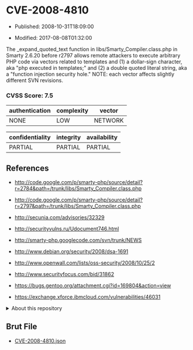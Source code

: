 # CVE-2008-4810

- Published: 2008-10-31T18:09:00

- Modified: 2017-08-08T01:32:00

The _expand_quoted_text function in libs/Smarty_Compiler.class.php in Smarty 2.6.20 before r2797 allows remote attackers to execute arbitrary PHP code via vectors related to templates and (1) a dollar-sign character, aka "php executed in templates;" and (2) a double quoted literal string, aka a "function injection security hole." NOTE: each vector affects slightly different SVN revisions.

### CVSS Score: **7.5**

| authentication | complexity | vector |
| --- | --- | --- |
| NONE | LOW | NETWORK |

| confidentiality | integrity | availability |
| --- | --- | --- |
| PARTIAL | PARTIAL | PARTIAL |

## References

* http://code.google.com/p/smarty-php/source/detail?r=2784&path=/trunk/libs/Smarty_Compiler.class.php

* http://code.google.com/p/smarty-php/source/detail?r=2797&path=/trunk/libs/Smarty_Compiler.class.php

* http://secunia.com/advisories/32329

* http://securityvulns.ru/Udocument746.html

* http://smarty-php.googlecode.com/svn/trunk/NEWS

* http://www.debian.org/security/2008/dsa-1691

* http://www.openwall.com/lists/oss-security/2008/10/25/2

* http://www.securityfocus.com/bid/31862

* https://bugs.gentoo.org/attachment.cgi?id=169804&action=view

* https://exchange.xforce.ibmcloud.com/vulnerabilities/46031

<details>
<summary>About this repository</summary> 

  This repository is part of the project [Live Hack CVE](https://github.com/Live-Hack-CVE). Main website can be found [www.live-hack.org](https://www.live-hack.org) 
  
  Made by [Sn0wAlice](https://github.com/Sn0wAlice) for the people that care about security and need to have a feed of the latest CVEs. Hope you enjoy it, don't forget to star the repo and follow me on [Twitter](https://twitter.com/Sn0wAlice) and [Github](https://github.com/Sn0wAlice). And that is my [personnal website](https://www.alice-snow.me/)

  - [Home Page](https://github.com/Live-Hack-CVE)
  - [Framework](https://github.com/Live-Hack-CVE/cve-framework)
  - [CVE database](https://github.com/Live-Hack-CVE/full_database)
  - [Changelog](https://github.com/Live-Hack-CVE/Changelog)
</details>

## Brut File

* [CVE-2008-4810.json](https://raw.githubusercontent.com/Live-Hack-CVE/full_database/main/cves/2008/CVE-2008-4810.json)

